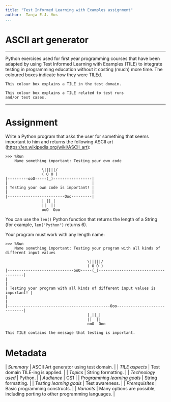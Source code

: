 ```yaml
---
title: "Test Informed Learning with Examples assignment"
author:  Tanja E.J. Vos
...
```


# ASCII art generator



------------------------------------------------------------------------

Python exercises used for first year programming courses that
have been adapted by using Test Informed Learning with Examples (TILE)
to integrate testing in programming education without it costing (much)
more time. The coloured boxes indicate how they were TILEd.

```testdomaintile
This colour box explains a TILE in the test domain.
```

```testruntile
This colour box explains a TILE related to test runs 
and/or test cases.
```
------------------------------------------------------------------------

# Assignment

Write a Python program that asks the user for something that seems
important to him and returns the following ASCII art
(<https://en.wikipedia.org/wiki/ASCII_art>):

```small
>>> %Run
    Name something important: Testing your own code

                \|||||/               
                ( O O )                
|---------ooO-----(_)-----------------|
|                                     |
| Testing your own code is important! |
|                                     |
|-------------------------Ooo---------|
                |_||_|                 
                ||  ||                 
                ooO  Ooo                
```

You can use the `len()` Python function that returns the length of a
String (for example, `len("Python")` returns 6).

Your program must work with any length name:

```small
>>> %Run
    Name something important: Testing your program with all kinds of different input values

                                    \|||||/                                   
                                    ( O O )                                    
|-----------------------------ooO-----(_)-------------------------------------|
|                                                                             |
| Testing your program with all kinds of different input values is important! |
|                                                                             |
|---------------------------------------------Ooo-----------------------------|
                                    |_||_|                                     
                                    ||  ||                                     
                                    ooO  Ooo                                                                               
```

```testdomaintile
This TILE contains the message that testing is important.
```



# Metadata

| *Summary*                     | ASCII Art generator using test domain. |
| *TILE aspects*                | Test domain TILE-ing is applied. |
| *Topics*                      | String formatting. |
| *Technology used*             | Python. |
| *Audience*                    | CS1 |
| *Programming learning goals*  | String formatting. |
| *Testing learning goals*      | Test awareness. |
| *Prerequisites*               | Basic programming constructs. |
| *Variants*                    | Many options are possible, including porting to other programming languages. |    

